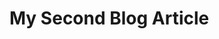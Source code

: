 <!--
description: blog article
template: article.html
appendToTarget: true
name: index.html
title: My Second Blog
category:
  - Web Development
  - HTML
-->

# My Second Blog Article